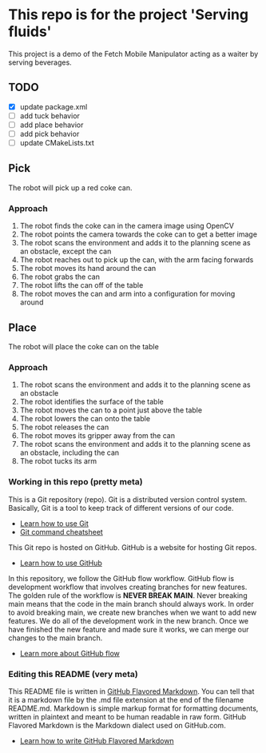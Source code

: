 # This repo is for the project 'Serving fluids'
This project is a demo of the Fetch Mobile Manipulator acting as a waiter by serving beverages.

## TODO

- [x] update package.xml
- [ ] add tuck behavior
- [ ] add place behavior
- [ ] add pick behavior
- [ ] update CMakeLists.txt

## Pick
The robot will pick up a red coke can.
### Approach
1. The robot finds the coke can in the camera image using OpenCV
2. The robot points the camera towards the coke can to get a better image
3. The robot scans the environment and adds it to the planning scene as an obstacle, except the can
5. The robot reaches out to pick up the can, with the arm facing forwards
6. The robot moves its hand around the can
7. The robot grabs the can
8. The robot lifts the can off of the table
9. The robot moves the can and arm into a configuration for moving around

## Place
The robot will place the coke can on the table
### Approach
1. The robot scans the environment and adds it to the planning scene as an obstacle
2. The robot identifies the surface of the table
3. The robot moves the can to a point just above the table
4. The robot lowers the can onto the table
5. The robot releases the can
6. The robot moves its gripper away from the can
7. The robot scans the environment and adds it to the planning scene as an obstacle, including the can
8. The robot tucks its arm

### Working in this repo (pretty meta)

This is a Git repository (repo). Git is a distributed version control system. Basically, Git is a tool to keep track of different versions of our code.
* [Learn how to use Git](https://guides.github.com/introduction/git-handbook/)
* [Git command cheatsheet](https://training.github.com/downloads/github-git-cheat-sheet/)

This Git repo is hosted on GitHub. GitHub is a website for hosting Git repos.
* [Learn how to use GitHub](https://guides.github.com/introduction/git-handbook/)

In this repository, we follow the GitHub flow workflow. GitHub flow is development workflow that involves creating branches for new features. The golden rule of the workflow is **NEVER BREAK MAIN**. Never breaking main means that the code in the main branch should always work. In order to avoid breaking main, we create new branches when we want to add new features. We do all of the development work in the new branch. Once we have finished the new feature and made sure it works, we can merge our changes to the main branch.
* [Learn more about GitHub flow](https://guides.github.com/introduction/flow/)

### Editing this README (very meta)
This README file is written in [GitHub Flavored Markdown](https://github.github.com/gfm/). You can tell that it is a markdown file by the .md file extension at the end of the filename README.md. Markdown is simple markup format for formatting documents, written in plaintext and meant to be human readable in raw form. GitHub Flavored Markdown is the Markdown dialect used on GitHub.com.
* [Learn how to write GitHub Flavored Markdown](https://guides.github.com/features/mastering-markdown/)


